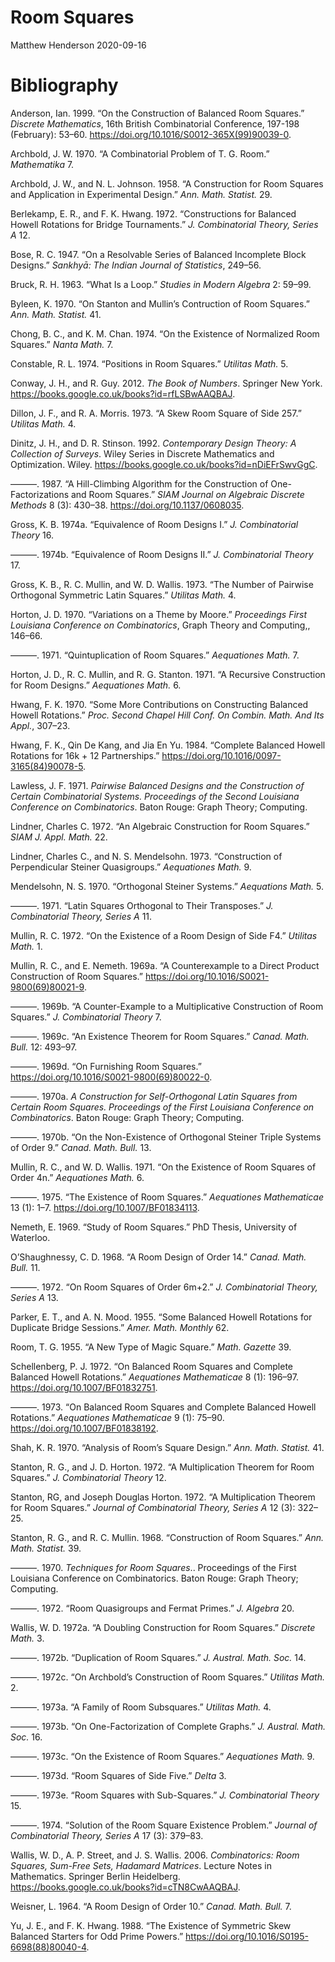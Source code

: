 Room Squares
================
Matthew Henderson
2020-09-16







# Bibliography

<div id="refs" class="references">

<div id="ref-anderson_construction_1999">

Anderson, Ian. 1999. “On the Construction of Balanced Room Squares.”
*Discrete Mathematics*, 16th British Combinatorial Conference, 197-198
(February): 53–60. <https://doi.org/10.1016/S0012-365X(99)90039-0>.

</div>

<div id="ref-archbold_combinatorial_1970">

Archbold, J. W. 1970. “A Combinatorial Problem of T. G. Room.”
*Mathematika* 7.

</div>

<div id="ref-archbold_construction_1958">

Archbold, J. W., and N. L. Johnson. 1958. “A Construction for Room
Squares and Application in Experimental Design.” *Ann. Math. Statist.*
29.

</div>

<div id="ref-berlekamp_constructions_1972">

Berlekamp, E. R., and F. K. Hwang. 1972. “Constructions for Balanced
Howell Rotations for Bridge Tournaments.” *J. Combinatorial Theory,
Series A* 12.

</div>

<div id="ref-bose_resolvable_1947">

Bose, R. C. 1947. “On a Resolvable Series of Balanced Incomplete Block
Designs.” *Sankhyā: The Indian Journal of Statistics*, 249–56.

</div>

<div id="ref-bruck_what_1963">

Bruck, R. H. 1963. “What Is a Loop.” *Studies in Modern Algebra* 2:
59–99.

</div>

<div id="ref-byleen_stanton_1970">

Byleen, K. 1970. “On Stanton and Mullin’s Contruction of Room Squares.”
*Ann. Math. Statist.* 41.

</div>

<div id="ref-chong_existence_1974">

Chong, B. C., and K. M. Chan. 1974. “On the Existence of Normalized Room
Squares.” *Nanta Math.* 7.

</div>

<div id="ref-constable_positions_1974">

Constable, R. L. 1974. “Positions in Room Squares.” *Utilitas Math.* 5.

</div>

<div id="ref-conway_book_2012">

Conway, J. H., and R. Guy. 2012. *The Book of Numbers*. Springer New
York. <https://books.google.co.uk/books?id=rfLSBwAAQBAJ>.

</div>

<div id="ref-dillon_skew_1973">

Dillon, J. F., and R. A. Morris. 1973. “A Skew Room Square of Side 257.”
*Utilitas Math.* 4.

</div>

<div id="ref-dinitz_contemporary_1992">

Dinitz, J. H., and D. R. Stinson. 1992. *Contemporary Design Theory: A
Collection of Surveys*. Wiley Series in Discrete Mathematics and
Optimization. Wiley. <https://books.google.co.uk/books?id=nDiEFrSwvGgC>.

</div>

<div id="ref-dinitz_hill-climbing_1987">

———. 1987. “A Hill-Climbing Algorithm for the Construction of
One-Factorizations and Room Squares.” *SIAM Journal on Algebraic
Discrete Methods* 8 (3): 430–38. <https://doi.org/10.1137/0608035>.

</div>

<div id="ref-gross_equivalence_1974">

Gross, K. B. 1974a. “Equivalence of Room Designs I.” *J. Combinatorial
Theory* 16.

</div>

<div id="ref-gross_equivalence_1974-1">

———. 1974b. “Equivalence of Room Designs II.” *J. Combinatorial Theory*
17.

</div>

<div id="ref-gross_number_1973">

Gross, K. B., R. C. Mullin, and W. D. Wallis. 1973. “The Number of
Pairwise Orthogonal Symmetric Latin Squares.” *Utilitas Math.* 4.

</div>

<div id="ref-horton_variations_1970">

Horton, J. D. 1970. “Variations on a Theme by Moore.” *Proceedings First
Louisiana Conference on Combinatorics*, Graph Theory and Computing,,
146–66.

</div>

<div id="ref-horton_quintuplication_1971">

———. 1971. “Quintuplication of Room Squares.” *Aequationes Math.* 7.

</div>

<div id="ref-horton_recursive_1971">

Horton, J. D., R. C. Mullin, and R. G. Stanton. 1971. “A Recursive
Construction for Room Designs.” *Aequationes Math.* 6.

</div>

<div id="ref-hwang_more_1970">

Hwang, F. K. 1970. “Some More Contributions on Constructing Balanced
Howell Rotations.” *Proc. Second Chapel Hill Conf. On Combin. Math. And
Its Appl.*, 307–23.

</div>

<div id="ref-hwang_complete_1984">

Hwang, F. K., Qin De Kang, and Jia En Yu. 1984. “Complete Balanced
Howell Rotations for 16k + 12 Partnerships.”
<https://doi.org/10.1016/0097-3165(84)90078-5>.

</div>

<div id="ref-lawless_pairwise_1971">

Lawless, J. F. 1971. *Pairwise Balanced Designs and the Construction of
Certain Combinatorial Systems. Proceedings of the Second Louisiana
Conference on Combinatorics*. Baton Rouge: Graph Theory; Computing.

</div>

<div id="ref-lindner_algebraic_1972">

Lindner, Charles C. 1972. “An Algebraic Construction for Room Squares.”
*SIAM J. Appl. Math.* 22.

</div>

<div id="ref-lindner_construction_1973">

Lindner, Charles C., and N. S. Mendelsohn. 1973. “Construction of
Perpendicular Steiner Quasigroups.” *Aequationes Math.* 9.

</div>

<div id="ref-mendelsohn_orthogonal_1970">

Mendelsohn, N. S. 1970. “Orthogonal Steiner Systems.” *Aequations Math.*
5.

</div>

<div id="ref-mendelsohn_latin_1971">

———. 1971. “Latin Squares Orthogonal to Their Transposes.” *J.
Combinatorial Theory, Series A* 11.

</div>

<div id="ref-mullin_existence_1972">

Mullin, R. C. 1972. “On the Existence of a Room Design of Side F4.”
*Utilitas Math.* 1.

</div>

<div id="ref-mullin_counterexample_1969">

Mullin, R. C., and E. Nemeth. 1969a. “A Counterexample to a Direct
Product Construction of Room Squares.”
<https://doi.org/10.1016/S0021-9800(69)80021-9>.

</div>

<div id="ref-mullin_counter-example_1969">

———. 1969b. “A Counter-Example to a Multiplicative Construction of Room
Squares.” *J. Combinatorial Theory* 7.

</div>

<div id="ref-mullin_existence_1969">

———. 1969c. “An Existence Theorem for Room Squares.” *Canad. Math.
Bull.* 12: 493–97.

</div>

<div id="ref-mullin_furnishing_1969">

———. 1969d. “On Furnishing Room Squares.”
<https://doi.org/10.1016/S0021-9800(69)80022-0>.

</div>

<div id="ref-mullin_construction_1970">

———. 1970a. *A Construction for Self-Orthogonal Latin Squares from
Certain Room Squares. Proceedings of the First Louisiana Conference on
Combinatorics*. Baton Rouge: Graph Theory; Computing.

</div>

<div id="ref-mullin_non-existence_1970">

———. 1970b. “On the Non-Existence of Orthogonal Steiner Triple Systems
of Order 9.” *Canad. Math. Bull.* 13.

</div>

<div id="ref-mullin_existence_1971">

Mullin, R. C., and W. D. Wallis. 1971. “On the Existence of Room Squares
of Order 4n.” *Aequationes Math.* 6.

</div>

<div id="ref-mullin_existence_1975">

———. 1975. “The Existence of Room Squares.” *Aequationes Mathematicae*
13 (1): 1–7. <https://doi.org/10.1007/BF01834113>.

</div>

<div id="ref-nemeth_study_1969">

Nemeth, E. 1969. “Study of Room Squares.” PhD Thesis, University of
Waterloo.

</div>

<div id="ref-oshaughnessy_room_1968">

O’Shaughnessy, C. D. 1968. “A Room Design of Order 14.” *Canad. Math.
Bull.* 11.

</div>

<div id="ref-oshaughnessy_room_1972">

———. 1972. “On Room Squares of Order 6m+2.” *J. Combinatorial Theory,
Series A* 13.

</div>

<div id="ref-parker_balanced_1955">

Parker, E. T., and A. N. Mood. 1955. “Some Balanced Howell Rotations for
Duplicate Bridge Sessions.” *Amer. Math. Monthly* 62.

</div>

<div id="ref-room_new_1955">

Room, T. G. 1955. “A New Type of Magic Square.” *Math. Gazette* 39.

</div>

<div id="ref-schellenberg_balanced_1972">

Schellenberg, P. J. 1972. “On Balanced Room Squares and Complete
Balanced Howell Rotations.” *Aequationes Mathematicae* 8 (1): 196–97.
<https://doi.org/10.1007/BF01832751>.

</div>

<div id="ref-schellenberg_balanced_1973">

———. 1973. “On Balanced Room Squares and Complete Balanced Howell
Rotations.” *Aequationes Mathematicae* 9 (1): 75–90.
<https://doi.org/10.1007/BF01838192>.

</div>

<div id="ref-shah_analysis_1970">

Shah, K. R. 1970. “Analysis of Room’s Square Design.” *Ann. Math.
Statist.* 41.

</div>

<div id="ref-stanton_multiplication_1972-1">

Stanton, R. G., and J. D. Horton. 1972. “A Multiplication Theorem for
Room Squares.” *J. Combinatorial Theory* 12.

</div>

<div id="ref-stanton_multiplication_1972">

Stanton, RG, and Joseph Douglas Horton. 1972. “A Multiplication Theorem
for Room Squares.” *Journal of Combinatorial Theory, Series A* 12 (3):
322–25.

</div>

<div id="ref-stanton_construction_1968">

Stanton, R. G., and R. C. Mullin. 1968. “Construction of Room Squares.”
*Ann. Math. Statist.* 39.

</div>

<div id="ref-stanton_techniques_1970">

———. 1970. *Techniques for Room Squares*.. Proceedings of the First
Louisiana Conference on Combinatorics. Baton Rouge: Graph Theory;
Computing.

</div>

<div id="ref-stanton_room_1972">

———. 1972. “Room Quasigroups and Fermat Primes.” *J. Algebra* 20.

</div>

<div id="ref-wallis_doubling_1972">

Wallis, W. D. 1972a. “A Doubling Construction for Room Squares.”
*Discrete Math.* 3.

</div>

<div id="ref-wallis_duplication_1972">

———. 1972b. “Duplication of Room Squares.” *J. Austral. Math. Soc.* 14.

</div>

<div id="ref-wallis_archbolds_1972">

———. 1972c. “On Archbold’s Construction of Room Squares.” *Utilitas
Math.* 2.

</div>

<div id="ref-wallis_family_1973">

———. 1973a. “A Family of Room Subsquares.” *Utilitas Math.* 4.

</div>

<div id="ref-wallis_one-factorization_1973">

———. 1973b. “On One-Factorization of Complete Graphs.” *J. Austral.
Math. Soc.* 16.

</div>

<div id="ref-wallis_existence_1973">

———. 1973c. “On the Existence of Room Squares.” *Aequationes Math.* 9.

</div>

<div id="ref-wallis_room_1973-1">

———. 1973d. “Room Squares of Side Five.” *Delta* 3.

</div>

<div id="ref-wallis_room_1973">

———. 1973e. “Room Squares with Sub-Squares.” *J. Combinatorial Theory*
15.

</div>

<div id="ref-wallis_solution_1974">

———. 1974. “Solution of the Room Square Existence Problem.” *Journal of
Combinatorial Theory, Series A* 17 (3): 379–83.

</div>

<div id="ref-wallis_combinatorics_2006">

Wallis, W. D., A. P. Street, and J. S. Wallis. 2006. *Combinatorics:
Room Squares, Sum-Free Sets, Hadamard Matrices*. Lecture Notes in
Mathematics. Springer Berlin Heidelberg.
<https://books.google.co.uk/books?id=cTN8CwAAQBAJ>.

</div>

<div id="ref-weisner_room_1964">

Weisner, L. 1964. “A Room Design of Order 10.” *Canad. Math. Bull.* 7.

</div>

<div id="ref-yu_existence_1988">

Yu, J. E., and F. K. Hwang. 1988. “The Existence of Symmetric Skew
Balanced Starters for Odd Prime Powers.”
<https://doi.org/10.1016/S0195-6698(88)80040-4>.

</div>

</div>

